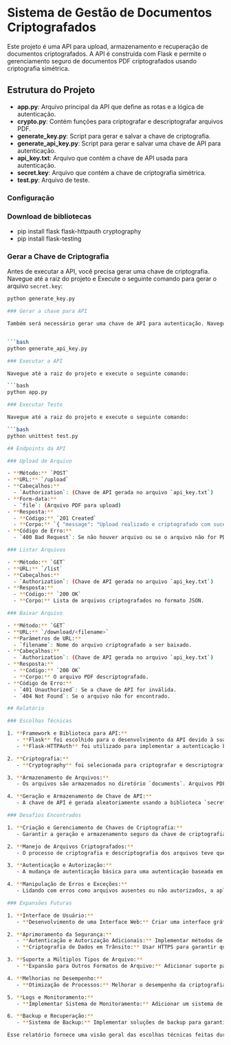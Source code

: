 # Sistema de Gestão de Documentos Criptografados

Este projeto é uma API para upload, armazenamento e recuperação de documentos criptografados. A API é construída com Flask e permite o gerenciamento seguro de documentos PDF criptografados usando criptografia simétrica.

## Estrutura do Projeto

- **app.py**: Arquivo principal da API que define as rotas e a lógica de autenticação.
- **crypto.py**: Contém funções para criptografar e descriptografar arquivos PDF.
- **generate_key.py**: Script para gerar e salvar a chave de criptografia.
- **generate_api_key.py**: Script para gerar e salvar uma chave de API para autenticação.
- **api_key.txt**: Arquivo que contém a chave de API usada para autenticação.
- **secret.key**: Arquivo que contém a chave de criptografia simétrica.
- **test.py**: Arquivo de teste.

### Configuração

### Download de bibliotecas

- pip install flask flask-httpauth cryptography
- pip install flask-testing

### Gerar a Chave de Criptografia

Antes de executar a API, você precisa gerar uma chave de criptografia. Navegue até a raiz do projeto e Execute o seguinte comando para gerar o arquivo `secret.key`:

```bash
python generate_key.py

### Gerar a chave para API

Também será necessário gerar uma chave de API para autenticação. Navegue até a raiz do projeto e Execute o seguinte comando para gerar e salvar a chave em `api_key.txt`:


```bash
python generate_api_key.py

### Executar a API

Navegue até a raiz do projeto e execute o seguinte comando:

```bash
python app.py

### Executar Teste

Navegue até a raiz do projeto e execute o seguinte comando:

```bash
python unittest test.py

## Endpoints da API

### Upload de Arquivo

- **Método:** `POST`
- **URL:** `/upload`
- **Cabeçalhos:**
  - `Authorization`: (Chave de API gerada no arquivo `api_key.txt`)
- **Form-data:**
  - `file`: (Arquivo PDF para upload)
- **Resposta:**
  - **Código:** `201 Created`
  - **Corpo:** `{ "message": "Upload realizado e criptografado com sucesso." }`
- **Código de Erro:**
  - `400 Bad Request`: Se não houver arquivo ou se o arquivo não for PDF.

### Listar Arquivos

- **Método:** `GET`
- **URL:** `/list`
- **Cabeçalhos:**
  - `Authorization`: (Chave de API gerada no arquivo `api_key.txt`)
- **Resposta:**
  - **Código:** `200 OK`
  - **Corpo:** Lista de arquivos criptografados no formato JSON.

### Baixar Arquivo

- **Método:** `GET`
- **URL:** `/download/<filename>`
- **Parâmetros de URL:**
  - `filename`: Nome do arquivo criptografado a ser baixado.
- **Cabeçalhos:**
  - `Authorization`: (Chave de API gerada no arquivo `api_key.txt`)
- **Resposta:**
  - **Código:** `200 OK`
  - **Corpo:** O arquivo PDF descriptografado.
- **Código de Erro:**
  - `401 Unauthorized`: Se a chave de API for inválida.
  - `404 Not Found`: Se o arquivo não for encontrado.

## Relatório

### Escolhas Técnicas

1. **Framework e Biblioteca para API:**
   - **Flask** foi escolhido para o desenvolvimento da API devido à sua simplicidade e flexibilidade. Flask permite a criação rápida de endpoints e integração com bibliotecas externas.
   - **Flask-HTTPAuth** foi utilizado para implementar a autenticação baseada em API Key, substituindo a autenticação básica com usuário e senha.

2. **Criptografia:**
   - **Cryptography** foi selecionada para criptografar e descriptografar documentos. A biblioteca `Fernet` foi usada devido à sua robustez e facilidade de uso, oferecendo criptografia simétrica com um mecanismo de chave seguro.

3. **Armazenamento de Arquivos:**
   - Os arquivos são armazenados no diretório `documents`. Arquivos PDF são criptografados e salvos com a extensão `.enc` para indicar que são criptografados. Isso permite fácil distinção entre arquivos originais e criptografados.

4. **Geração e Armazenamento de Chave de API:**
   - A chave de API é gerada aleatoriamente usando a biblioteca `secrets` e armazenada em um arquivo `api_key.txt`. Esse método fornece uma chave segura e única para autenticação.

### Desafios Encontrados

1. **Criação e Gerenciamento de Chaves de Criptografia:**
   - Garantir a geração e armazenamento seguro da chave de criptografia foi um desafio. A chave deve ser protegida para evitar acesso não autorizado. Decidiu-se armazenar a chave em um arquivo separado para simplificar o gerenciamento.

2. **Manejo de Arquivos Criptografados:**
   - O processo de criptografia e descriptografia dos arquivos teve que ser cuidadosamente implementado para garantir que os arquivos não fossem corrompidos. Também foi necessário garantir que os arquivos fossem corretamente descriptografados antes do download.

3. **Autenticação e Autorização:**
   - A mudança de autenticação básica para uma autenticação baseada em chave API exigiu ajustes na lógica de autorização. Garantir que a autenticação API funcionasse corretamente foi crucial para a segurança do sistema.

4. **Manipulação de Erros e Exceções:**
   - Lidando com erros como arquivos ausentes ou não autorizados, a aplicação deve fornecer respostas claras e úteis. O tratamento apropriado de erros é essencial para a robustez da aplicação.

### Expansões Futuras

1. **Interface de Usuário:**
   - **Desenvolvimento de uma Interface Web:** Criar uma interface gráfica de usuário (GUI) para facilitar o upload e download de arquivos, bem como a visualização da lista de arquivos.

2. **Aprimoramento da Segurança:**
   - **Autenticação e Autorização Adicionais:** Implementar métodos de autenticação mais avançados, como OAuth, para maior segurança e controle de acesso.
   - **Criptografia de Dados em Trânsito:** Usar HTTPS para garantir que todos os dados transmitidos entre o cliente e o servidor estejam criptografados.

3. **Suporte a Múltiplos Tipos de Arquivo:**
   - **Expansão para Outros Formatos de Arquivo:** Adicionar suporte para criptografar e descriptografar outros formatos de arquivo além de PDFs.

4. **Melhorias no Desempenho:**
   - **Otimização de Processos:** Melhorar o desempenho da criptografia e descriptografia, especialmente para arquivos grandes, para reduzir o tempo de processamento.

5. **Logs e Monitoramento:**
   - **Implementar Sistema de Monitoramento:** Adicionar um sistema de monitoramento para rastrear e analisar o uso da API, e gerar alertas em caso de falhas ou atividades suspeitas.

6. **Backup e Recuperação:**
   - **Sistema de Backup:** Implementar soluções de backup para garantir que arquivos criptografados e a chave de criptografia sejam armazenados de forma segura e possam ser recuperados em caso de falhas.

Esse relatório fornece uma visão geral das escolhas técnicas feitas durante o desenvolvimento da API, os desafios encontrados e possíveis caminhos para futuras melhorias e expansões.
